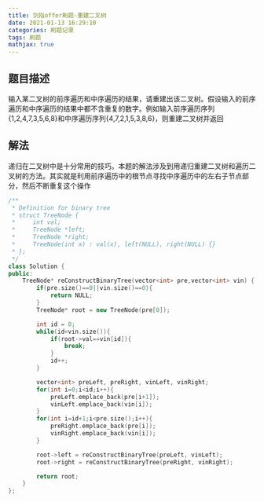 ```yaml
---
title: 剑指offer刷题-重建二叉树
date: 2021-01-13 16:29:10
categories: 刷题记录
tags: 刷题
mathjax: true
---
```


## 题目描述

输入某二叉树的前序遍历和中序遍历的结果，请重建出该二叉树。假设输入的前序遍历和中序遍历的结果中都不含重复的数字。例如输入前序遍历序列{1,2,4,7,3,5,6,8}和中序遍历序列{4,7,2,1,5,3,8,6}，则重建二叉树并返回

## 解法

递归在二叉树中是十分常用的技巧。本题的解法涉及到用递归重建二叉树和遍历二叉树的方法。其实就是利用前序遍历中的根节点寻找中序遍历中的左右子节点部分，然后不断重复这个操作

```C++
/**
 * Definition for binary tree
 * struct TreeNode {
 *     int val;
 *     TreeNode *left;
 *     TreeNode *right;
 *     TreeNode(int x) : val(x), left(NULL), right(NULL) {}
 * };
 */
class Solution {
public:
    TreeNode* reConstructBinaryTree(vector<int> pre,vector<int> vin) {
        if(pre.size()==0||vin.size()==0){
            return NULL;
        }
        TreeNode* root = new TreeNode(pre[0]);

        int id = 0;
        while(id<vin.size()){
            if(root->val==vin[id]){
                break;
            }
            id++;
        }

        vector<int> preLeft, preRight, vinLeft, vinRight;
        for(int i=0;i<id;i++){
            preLeft.emplace_back(pre[i+1]);
            vinLeft.emplace_back(vin[i]);
        }
        for(int i=id+1;i<pre.size();i++){
            preRight.emplace_back(pre[i]);
            vinRight.emplace_back(vin[i]);
        }

        root->left = reConstructBinaryTree(preLeft, vinLeft);
        root->right = reConstructBinaryTree(preRight, vinRight);

        return root;
    }
};
```
